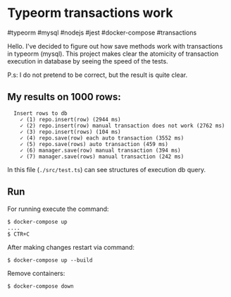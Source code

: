 # Typeorm transactions work
\#typeorm \#mysql \#nodejs \#jest \#docker-compose \#transactions

Hello. I've decided to figure out how save methods work with transactions in typeorm (mysql). This project makes clear the atomicity
of transaction execution in database by seeing the speed of the tests.

P.s: I do not pretend to be correct, but the result is quite clear.

## My results on 1000 rows: 
 
```
  Insert rows to db
    ✓ (1) repo.insert(row) (2944 ms)
    ✓ (2) repo.insert(row) manual transaction does not work (2762 ms)
    ✓ (3) repo.insert(rows) (104 ms)
    ✓ (4) repo.save(row) each auto transaction (3552 ms)
    ✓ (5) repo.save(rows) auto transaction (459 ms)
    ✓ (6) manager.save(row) manual transaction (394 ms)
    ✓ (7) manager.save(rows) manual transaction (242 ms)
```
In this file (`./src/test.ts`) can see structures of execution db query. 

## Run
For running execute the command:
```
$ docker-compose up
....
$ CTR+C
```

After making changes restart via command: 
```
$ docker-compose up --build
```

Remove containers:
```
$ docker-compose down
```

